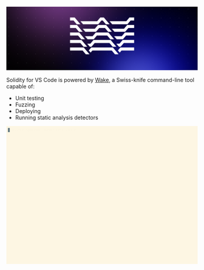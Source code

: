 ![Wake banner](wake-banner.png)

Solidity for VS Code is powered by [Wake](https://getwake.io), a Swiss-knife command-line tool capable of:

- Unit testing
- Fuzzing
- Deploying
- Running static analysis detectors

![Demo](demo.gif)
